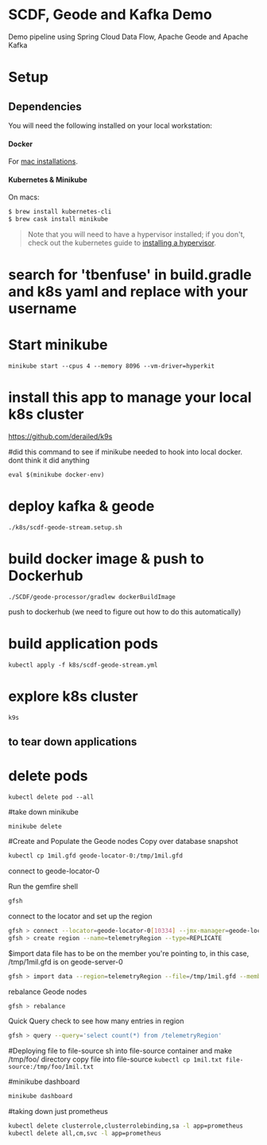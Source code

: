 # SCDF, Geode and Kafka Demo
Demo pipeline using Spring Cloud Data Flow, Apache Geode and Apache Kafka

# Setup

## Dependencies
You will need the following installed on your local workstation:

#### Docker
For [mac installations](https://docs.docker.com/docker-for-mac/install/).

#### Kubernetes & Minikube
On macs: 

```bash
$ brew install kubernetes-cli
$ brew cask install minikube
```

> Note that you will need to have a hypervisor installed; if you don't, check out the kubernetes guide to [installing a hypervisor](https://kubernetes.io/docs/tasks/tools/install-minikube/#install-a-hypervisor).


# search for 'tbenfuse' in build.gradle and k8s yaml and replace with your username

# Start minikube
```
minikube start --cpus 4 --memory 8096 --vm-driver=hyperkit
```
# install this app to manage your local k8s cluster
https://github.com/derailed/k9s

#did this command to see if minikube needed to hook into local docker. dont think it did anything
```
eval $(minikube docker-env)
```
# deploy kafka & geode
```
./k8s/scdf-geode-stream.setup.sh
```

# build docker image & push to Dockerhub 
```
./SCDF/geode-processor/gradlew dockerBuildImage
```
push to dockerhub (we need to figure out how to do this automatically)

# build application pods
```
kubectl apply -f k8s/scdf-geode-stream.yml
```

# explore k8s cluster
```
k9s
```

## to tear down applications
# delete pods
```
kubectl delete pod --all
```

#take down minikube
```
minikube delete
```

#Create and Populate the Geode nodes
Copy over database snapshot
```bash
kubectl cp 1mil.gfd geode-locator-0:/tmp/1mil.gfd
```

connect to geode-locator-0

Run the gemfire shell
```bash
gfsh
```

connect to the locator and set up the region
```bash
gfsh > connect --locator=geode-locator-0[10334] --jmx-manager=geode-locator-0[1099]
gfsh > create region --name=telemetryRegion --type=REPLICATE
```

$import data
file has to be on the member you're pointing to, in this case, /tmp/1mil.gfd is on geode-server-0
```bash
gfsh > import data --region=telemetryRegion --file=/tmp/1mil.gfd --member=geode-server-0

```

rebalance Geode nodes 
```bash
gfsh > rebalance
```

Quick Query check to see how many entries in region
```bash
gfsh > query --query='select count(*) from /telemetryRegion'
```

#Deploying file to file-source
sh into file-source container and make /tmp/foo/ directory
copy file into file-source
`kubectl cp 1mil.txt file-source:/tmp/foo/1mil.txt`

#minikube dashboard
```bash
minikube dashboard
```


#taking down just prometheus
```bash
kubectl delete clusterrole,clusterrolebinding,sa -l app=prometheus
kubectl delete all,cm,svc -l app=prometheus
```